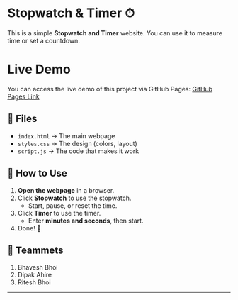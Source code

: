 # Stopwatch & Timer ⏱  

This is a simple **Stopwatch and Timer** website. You can use it to measure time or set a countdown.  

# Live Demo

You can access the live demo of this project via GitHub Pages:
[GitHub Pages Link](https://bhaveshbhoi256.github.io/stopwatch-timer/)
## 📂 Files  
- `index.html` → The main webpage  
- `styles.css` → The design (colors, layout)  
- `script.js` → The code that makes it work  

## 🚀 How to Use  
1. **Open the webpage** in a browser.  
2. Click **Stopwatch** to use the stopwatch.  
   - Start, pause, or reset the time.  
3. Click **Timer** to use the timer.  
   - Enter **minutes and seconds**, then start.  
4. Done! 🎉  

## 🤝 Teammets
1. Bhavesh Bhoi
2. Dipak Ahire
3. Ritesh Bhoi
---

